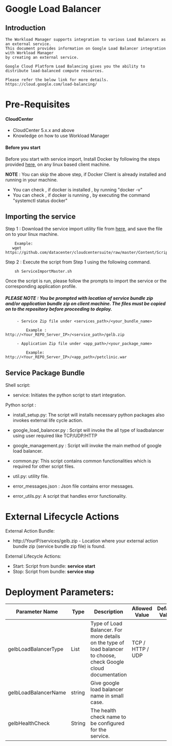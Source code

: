 #  Google Load Balancer
## Introduction
    The Workload Manager supports integration to various Load Balancers as an external service.
    This document provides information on Google Load Balancer integration with Workload Manager 
    by creating an external service.
    
    Google Cloud Platform Load Balancing gives you the ability to distribute load-balanced compute resources.
    
    Please refer the below link for more details.
    https://cloud.google.com/load-balancing/
	
# Pre-Requisites
#### CloudCenter
- CloudCenter 5.x.x and above
- Knowledge on how to use Workload Manager  

#### Before you start
Before you start with service import, Install Docker by following the steps provided [here](https://wwwin-github.cisco.com/CloudCenterSuite/Content-Factory/raw/master/dockerimages/Steps%20for%20Installation%20of%20Docker%20CE%20on%20CentOS7_V2.docx), on any linux based client machine.

**NOTE** : You can skip the above step, if Docker Client is already installed and running in your machine. 
- You can check , if docker is installed , by running "docker -v"
- You can check , if docker is running , by executing the command "systemctl status docker"

## Importing the service

Step 1 : Download the service import utility file  from [here](https://raw.githubusercontent.com/datacenter/cloudcentersuite/master/Content/Scripts/ServiceImportMaster.sh), and save the file on to your linux machine.

	    Example: 
       wget https://github.com/datacenter/cloudcentersuite/raw/master/Content/Scripts/ServiceImportMaster.sh
				

Step 2 : Execute the script from Step 1 using the following command.

        sh ServiceImportMaster.sh

Once the script is run, please follow the prompts to import the service or the corresponding application profile.


##### PLEASE NOTE : You be prompted with location of service bundle zip and/or application bundle zip on client machine. The files must be copied on to the repository before proceeding to deploy.


         - Service Zip file under <services_path>/<your_bundle_name>
                    
             Example : http://<Your_REPO_Server_IP>/<service_path>/gelb.zip 
    
         - Application Zip file under <app_path>/<your_package_name>
            
             Example: http://<Your_REPO_Server_IP>/<app_path>/petclinic.war


## Service Package Bundle

Shell script:

- service: Initiates the python script to start integration.

Python script :

- install_setup.py: The script will installs necessary python packages also invokes external life cycle action.

- google_load_balancer.py : Script will invoke the all type of loadbalancer using user required like TCP/UDP/HTTP

- google_management.py : Script will invoke the main method of google load balancer.

- common.py: This script contains common functionalities which is required for other script files.

- util.py: utility file.

- error_messages.json : Json file contains error messages.

- error_utils.py: A script that handles error functionality.

# External Lifecycle Actions

External Action Bundle:  
 - http://YourIP/services/gelb.zip - Location where your external action bundle zip (service bundle zip file) is found.
 
External Lifecycle Actions: 
 - Start: Script from bundle: **service start**
 - Stop: Script from bundle: **service stop** 

# Deployment Parameters:

| Parameter Name	| Type	 | Description | Allowed Value |Default Value |
| ------ | ------ | ------ |------ | ------ |
| gelbLoadBalancerType |	List |	Type of Load Balancer. For more details on the type of load balancer to choose, check Google cloud documentation | TCP / HTTP / UDP | 
| gelbLoadBalancerName|string  | Give google load balancer name in small case. | <googleloadbalncer> |
| gelbHealthCheck |	String |	The health check name to be configured for the service. | 